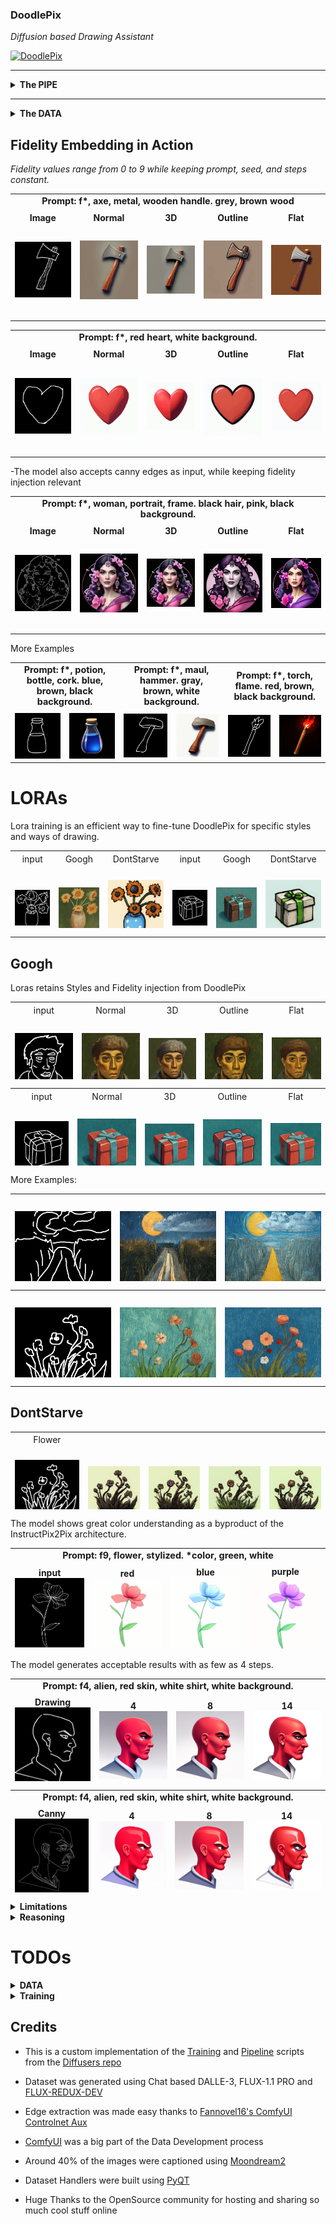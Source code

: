 ### DoodlePix  
*Diffusion based Drawing Assistant*

[![DoodlePix](https://github.com/user-attachments/assets/b6a44dc0-6d01-4285-a5ad-9f6fedf91656)](https://github.com/user-attachments/assets/b6a44dc0-6d01-4285-a5ad-9f6fedf91656)

-------

<details>
  <summary><strong>The PIPE</strong></summary>
  
  - **Base Model:** StableDiffusion 2.1  
  - **Inference:** fits in < 4GB  
  - **Speed:** ~15 steps/second  
  - **Training Requirements:** < 14GB
  - **Pipeline:** InstructPix2Pix (+ custom fidelity input)
</details>

-------

<details>
  <summary><strong>The DATA</strong></summary>

  - **Data Size:** ~4.5k images
  - **Image Generation:** Dalle-3, FLUX-PRO 1.1 and Flux-Redux-DEV 
  - **Edge Extraction:** Canny, Fake Scribble, Scribble Xdog, HED soft edge 
  - **Doodles** were hand-drawn and compose about 10% of the edges

    To have maximum control over the Dataset, a few  apps were built 
</details>


## Fidelity Embedding in Action

*Fidelity values range from 0 to 9 while keeping prompt, seed, and steps constant.*

<table style="width:100%; table-layout: fixed;">
  <tr>
    <td colspan="5" style="text-align:center; font-weight:bold; font-size:0.9rem; padding-bottom:8px;">
      Prompt: f*, axe, metal, wooden handle. grey, brown wood
    </td>
  </tr>
  <tr>
    <td style="text-align:center;">
      <strong>Image</strong><br>
      <img src="assets/axe.png" alt="Axe Image" style="width:150px; height:150px; object-fit:contain;">
    </td>
    <td style="text-align:center;">
      <strong>Normal</strong><br>
      <img src="assets/AxeNormal.gif" alt="Axe Normal" style="width:150px; height:150px; object-fit:contain;">
    </td>
    <td style="text-align:center;">
      <strong>3D</strong><br>
      <img src="assets/Axe3D.gif" alt="Axe 3D" style="width:150px; height:150px; object-fit:contain;">
    </td>
    <td style="text-align:center;">
      <strong>Outline</strong><br>
      <img src="assets/AxeOutline.gif" alt="Axe Outline" style="width:150px; height:150px; object-fit:contain;">
    </td>
    <td style="text-align:center;">
      <strong>Flat</strong><br>
      <img src="assets/AxeFlat.gif" alt="Axe Flat" style="width:150px; height:150px; object-fit:contain;">
    </td>
  </tr>
</table>

<table style="width:100%; table-layout: fixed;">
  <tr>
    <td colspan="5" style="text-align:center; font-weight:bold; font-size:0.9rem; padding-bottom:8px;">
      Prompt: f*, red heart, white background.
    </td>
  </tr>
  <tr>
    <td style="text-align:center;">
      <strong>Image</strong><br>
      <img src="assets/heart.png" alt="Heart Image" style="width:150px; height:150px; object-fit:contain;">
    </td>
    <td style="text-align:center;">
      <strong>Normal</strong><br>
      <img src="assets/Heart.gif" alt="Heart Normal" style="width:150px; height:150px; object-fit:contain;">
    </td>
    <td style="text-align:center;">
      <strong>3D</strong><br>
      <img src="assets/Heart3D.gif" alt="Heart 3D" style="width:150px; height:150px; object-fit:contain;">
    </td>
    <td style="text-align:center;">
      <strong>Outline</strong><br>
      <img src="assets/HeartOutline.gif" alt="Heart Outline" style="width:150px; height:150px; object-fit:contain;">
    </td>
    <td style="text-align:center;">
      <strong>Flat</strong><br>
      <img src="assets/HeartFlat.gif" alt="Heart Flat" style="width:150px; height:150px; object-fit:contain;">
    </td>
  </tr>
</table>

-The model also accepts canny edges as input, while keeping fidelity injection relevant
<table style="width:100%; table-layout: fixed;">
  <tr>
    <td colspan="5" style="text-align:center; font-weight:bold; font-size:0.9rem; padding-bottom:8px;">
      Prompt: f*, woman, portrait, frame. black hair, pink, black background.
    </td>
  </tr>
  <tr>
    <td style="text-align:center;">
      <strong>Image</strong><br>
      <img src="assets/woman.png" alt="Woman Image" style="width:150px; height:150px; object-fit:contain;">
    </td>
    <td style="text-align:center;">
      <strong>Normal</strong><br>
      <img src="assets/WomanNormal.gif" alt="Woman Normal" style="width:150px; height:150px; object-fit:contain;">
    </td>
    <td style="text-align:center;">
      <strong>3D</strong><br>
      <img src="assets/Woman3D.gif" alt="Woman 3D" style="width:150px; height:150px; object-fit:contain;">
    </td>
    <td style="text-align:center;">
      <strong>Outline</strong><br>
      <img src="assets/WomanOutline.gif" alt="Woman Outline" style="width:150px; height:150px; object-fit:contain;">
    </td>
    <td style="text-align:center;">
      <strong>Flat</strong><br>
      <img src="assets/WomanFlat.gif" alt="Woman Flat" style="width:150px; height:150px; object-fit:contain;">
    </td>
  </tr>
</table>

More Examples

<table style="width:100%; table-layout: fixed;">
  <tr>
    <td colspan="2" style="text-align:center; font-weight:bold; font-size:0.9rem; padding-bottom:8px;">
      Prompt: f*, potion, bottle, cork. blue, brown, black background.
    </td>
    <td colspan="2" style="text-align:center; font-weight:bold; font-size:0.9rem; padding-bottom:8px;">
      Prompt: f*, maul, hammer. gray, brown, white background.
    </td>
    <td colspan="2" style="text-align:center; font-weight:bold; font-size:0.9rem; padding-bottom:8px;">
      Prompt: f*, torch, flame. red, brown, black background.
    </td>
  </tr>
  <tr>
    <td style="text-align:center;">
      <img src="assets/potion.png" alt="Potion Image" style="width:100%; max-width:150px; height:auto; object-fit:contain;">
    </td>
    <td style="text-align:center;">
      <img src="assets/PotionSingle.gif" alt="Potion Normal" style="width:100%; max-width:150px; height:auto; object-fit:contain;">
    </td>
    <td style="text-align:center;">
      <img src="assets/maul.png" alt="Maul Image" style="width:100%; max-width:150px; height:auto; object-fit:contain;">
    </td>
    <td style="text-align:center;">
      <img src="assets/maulNormal.gif" alt="Maul Normal" style="width:100%; max-width:150px; height:auto; object-fit:contain;">
    </td>
    <td style="text-align:center;">
      <img src="assets/torch.png" alt="Torch Image" style="width:100%; max-width:150px; height:auto; object-fit:contain;">
    </td>
    <td style="text-align:center;">
      <img src="assets/TorchSingle.gif" alt="Torch Normal" style="width:100%; max-width:150px; height:auto; object-fit:contain;">
    </td>
  </tr>
</table>


# LORAs

Lora training is an efficient way to fine-tune DoodlePix for specific styles and ways of drawing.

<table style="width:100%; height: 124px; table-layout: fixed;">
  <tr>
    <td colspan="6" style="text-align:center; font-weight:italic; font-size:0.9rem; padding-bottom:0px;">
    </td>
  </tr>
  <tr>
    <td style="text-align:center;">
      input<br>
      <img src="assets/Googh/sunflower_DR.png" alt="Input" style="width:140px; height:140px; object-fit:contain;">
    </td>
    <td style="text-align:center;">
      Googh<br>
      <img src="assets/Googh/sunflower_0.png" alt="Googh" style="width:140px; height:140px; object-fit:contain;">
    </td>
    <td style="text-align:center;">
      DontStarve<br>
      <img src="assets/DontStarve/SunFlowers_4.png" alt="DontStarve" style="width:140px; height:140px; object-fit:contain;">
    </td>
    <td style="text-align:center;">
      input<br>
      <img src="assets/Googh/gift_DR.png" alt="Input" style="width:140px; height:140px; object-fit:contain;">
    </td>
    <td style="text-align:center;">
      Googh<br>
      <img src="assets/Googh/gift_3.png" alt="Googh" style="width:140px; height:140px; object-fit:contain;">
    </td>
    <td style="text-align:center;">
      DontStarve<br>
      <img src="assets/DontStarve/gift_20.png" alt="DontStarve" style="width:140px; height:140px; object-fit:contain;">
    </td>
  </tr>
</table>

-----

## Googh

Loras retains Styles and Fidelity injection from DoodlePix 

<table style="width:100%; height: 124px; table-layout: fixed;">
  <tr>
    <td colspan="5" style="text-align:center; font-weight:italic; font-size:0.9rem; padding-bottom:0px;">
    </td>
  </tr>
  <tr>
    <td style="text-align:center;">
      input<br>
      <img src="assets/Googh/man_DR2.png" alt="Input" style="width:150px; height:150px; object-fit:contain;">
    </td>
    <td style="text-align:center;">
      Normal<br>
      <img src="assets/Googh/manNormal.png" alt="Normal" style="width:150px; height:150px; object-fit:contain;">
    </td>
    <td style="text-align:center;">
      3D<br>
      <img src="assets/Googh/man3D.png" alt="3D" style="width:150px; height:150px; object-fit:contain;">
    </td>
    <td style="text-align:center;">
      Outline<br>
      <img src="assets/Googh/manOutline.png" alt="Outline" style="width:150px; height:150px; object-fit:contain;">
    </td>
    <td style="text-align:center;">
      Flat<br>
      <img src="assets/Googh/manFlat.png" alt="Flat" style="width:150px; height:150px; object-fit:contain;">
    </td>
    </tr>
    <tr>
    <td style="text-align:center;">
      Low Fidelity<br>
      <img src="assets/Googh/man_3.png" alt="Flat" style="width:150px; height:150px; object-fit:contain;">
    </td>
    <td style="text-align:center;">
      High Fidelity<br>
      <img src="assets/Googh/manFidelity7.png" alt="Flat" style="width:150px; height:150px; object-fit:contain;">
    </td>
  </tr>
</table>
<table style="width:100%; height: 124px; table-layout: fixed;">
  <tr>
    <td colspan="5" style="text-align:center; font-weight:italic; font-size:0.9rem; padding-bottom:0px;">
    </td>
  </tr>
  <tr>
    <td style="text-align:center;">
      input<br>
      <img src="assets/Googh/gift_DR.png" alt="Input" style="width:150px; height:150px; object-fit:contain;">
    </td>
    <td style="text-align:center;">
      Normal<br>
      <img src="assets/Googh/giftNormal.png" alt="Normal" style="width:150px; height:150px; object-fit:contain;">
    </td>
    <td style="text-align:center;">
      3D<br>
      <img src="assets/Googh/gift3D.png" alt="3D" style="width:150px; height:150px; object-fit:contain;">
    </td>
    <td style="text-align:center;">
      Outline<br>
      <img src="assets/Googh/giftOutline.png" alt="Outline" style="width:150px; height:150px; object-fit:contain;">
    </td>
    <td style="text-align:center;">
      Flat<br>
      <img src="assets/Googh/giftFlat.png" alt="Flat" style="width:150px; height:150px; object-fit:contain;">
    </td>
  </tr>
</table>

More Examples:

<table style="width:100%; height: 140px; table-layout: fixed;">
  <tr>
    <td colspan="3" style="text-align:center; font-weight:italic; font-size:0.9rem; padding-bottom:0px;">
    </td>
  </tr>
  <tr>
    <td style="text-align:center;">
      <img src="assets/Googh/road_DR.png" alt="Input" style="width:200px; height:200px; object-fit:contain;">
    </td>
    <td style="text-align:center;">
      <img src="assets/Googh/road4.png" alt="Normal" style="width:200px; height:200px; object-fit:contain;">
    </td>
    <td style="text-align:center;">
      <img src="assets/Googh/road5.png" alt="3D" style="width:200px; height:200px; object-fit:contain;">
    </td>
  </tr>
  <tr>
    <td style="text-align:center;">
      <img src="assets/Googh/road7.png" alt="Outline" style="width:200px; height:200px; object-fit:contain;">
    </td>
    <td style="text-align:center;">
      <img src="assets/Googh/road6.png" alt="Flat" style="width:200px; height:200px; object-fit:contain;">
    </td>
    <td style="text-align:center;">
      <img src="assets/Googh/road3.png" alt="Flat" style="width:200px; height:200px; object-fit:contain;">
    </td>
  </tr>
</table>

<table style="width:100%; height: 140px; table-layout: fixed;">
  <tr>
    <td colspan="6" style="text-align:center; font-weight:italic; font-size:0.9rem; padding-bottom:0px;">
    </td>
  </tr>
  <tr>
    <td style="text-align:center;">
      <img src="assets/Googh/flower_DR.png" alt="Input" style="width:200px; height:200px; object-fit:contain;">
    </td>
    <td style="text-align:center;">
      <img src="assets/Googh/flower1.png" alt="Normal" style="width:200px; height:200px; object-fit:contain;">
    </td>
    <td style="text-align:center;">
      <img src="assets/Googh/flower2.png" alt="3D" style="width:200px; height:200px; object-fit:contain;">
    </td>
  </tr>
  <tr>
    <td style="text-align:center;">
      <img src="assets/Googh/flower3.png" alt="Outline" style="width:200px; height:200px; object-fit:contain;">
    </td>
    <td style="text-align:center;">
      <img src="assets/Googh/flower4.png" alt="Flat" style="width:200px; height:200px; object-fit:contain;">
    </td>
    <td style="text-align:center;">
      <img src="assets/Googh/flower5.png" alt="Flat" style="width:200px; height:200px; object-fit:contain;">
    </td>
  </tr>
</table>

-----

## DontStarve

<table style="width:100%; height: 124px; table-layout: fixed;">
  <tr>
    <td colspan="5" style="text-align:center; font-weight:italic; font-size:0.9rem; padding-bottom:0px;">
    </td>
  </tr>
  <tr>
    <td style="text-align:center;">
      Flower<br>
      <img src="assets/DontStarve/flower_DR.png" alt="Input" style="width:150px; height:150px; object-fit:contain;">
    </td>
    <td style="text-align:center;">
      <br>
      <img src="assets/DontStarve/flower (1).png" alt="Normal" style="width:150px; height:150px; object-fit:contain;">
    </td>
    <td style="text-align:center;">
      <br>
      <img src="assets/DontStarve/flower (2).png" alt="Normal" style="width:150px; height:150px; object-fit:contain;">
    </td>
    <td style="text-align:center;">
      <br>
      <img src="assets/DontStarve/flower (3).png" alt="Normal" style="width:150px; height:150px; object-fit:contain;">
    </td>
    <td style="text-align:center;">
      <br>
      <img src="assets/DontStarve/flower (4).png" alt="Normal" style="width:150px; height:150px; object-fit:contain;">
    </td>
  </tr>
  <tr>
    <td style="text-align:center;">
      Gift<br>
      <img src="assets/DontStarve/gift_DR.png" alt="Input" style="width:150px; height:150px; object-fit:contain;">
    </td>
    <td style="text-align:center;">
      <br>
      <img src="assets/DontStarve/gift_14.png" alt="Normal" style="width:150px; height:150px; object-fit:contain;">
    </td>
    <td style="text-align:center;">
      <br>
      <img src="assets/DontStarve/gift_15.png" alt="Normal" style="width:150px; height:150px; object-fit:contain;">
    </td>
    <td style="text-align:center;">
      <br>
      <img src="assets/DontStarve/gift_16.png" alt="Normal" style="width:150px; height:150px; object-fit:contain;">
    </td>
    <td style="text-align:center;">
      <br>
      <img src="assets/DontStarve/gift_17.png" alt="Normal" style="width:150px; height:150px; object-fit:contain;">
    </td>
  <tr>
    <td style="text-align:center;">
      Carrot<br>
      <img src="assets/DontStarve/carrot_DR.png" alt="Input" style="width:150px; height:150px; object-fit:contain;">
    </td>
    <td style="text-align:center;">
      <br>
      <img src="assets/DontStarve/carrot_0.png" alt="Normal" style="width:150px; height:150px; object-fit:contain;">
    </td>
    <td style="text-align:center;">
      <br>
      <img src="assets/DontStarve/carrot_1.png" alt="Normal" style="width:150px; height:150px; object-fit:contain;">
    </td>
    <td style="text-align:center;">
      <br>
      <img src="assets/DontStarve/carrot_4.png" alt="Normal" style="width:150px; height:150px; object-fit:contain;">
    </td>
    <td style="text-align:center;">
      <br>
      <img src="assets/DontStarve/carrot_6.png" alt="Normal" style="width:150px; height:150px; object-fit:contain;">
    </td>
  </tr>
  <tr>
    <td style="text-align:center;">
      Rope<br>
      <img src="assets/DontStarve/rope_DR.png" alt="Input" style="width:150px; height:150px; object-fit:contain;">
    </td>
    <td style="text-align:center;">
      <br>
      <img src="assets/DontStarve/rope_0.png" alt="Normal" style="width:150px; height:150px; object-fit:contain;">
    </td>
    <td style="text-align:center;">
      <br>
      <img src="assets/DontStarve/rope_3.png" alt="Normal" style="width:150px; height:150px; object-fit:contain;">
    </td>
    <td style="text-align:center;">
      <br>
      <img src="assets/DontStarve/rope_4.png" alt="Normal" style="width:150px; height:150px; object-fit:contain;">
    </td>
    <td style="text-align:center;">
      <br>
      <img src="assets/DontStarve/rope_5.png" alt="Normal" style="width:150px; height:150px; object-fit:contain;">
    </td>
  </tr>
  <tr>
    <td style="text-align:center;">
      Potato<br>
      <img src="assets/DontStarve/potato_DR.png" alt="Input" style="width:150px; height:150px; object-fit:contain;">
    </td>
    <td style="text-align:center;">
      <br>
      <img src="assets/DontStarve/potato_0.png" alt="Normal" style="width:150px; height:150px; object-fit:contain;">
    </td>
    <td style="text-align:center;">
      <br>
      <img src="assets/DontStarve/potato_1.png" alt="Normal" style="width:150px; height:150px; object-fit:contain;">
    </td>
    <td style="text-align:center;">
      <br>
      <img src="assets/DontStarve/potato_5.png" alt="Normal" style="width:150px; height:150px; object-fit:contain;">
    </td>
    <td style="text-align:center;">
      <br>
      <img src="assets/DontStarve/potato_6.png" alt="Normal" style="width:150px; height:150px; object-fit:contain;">
    </td>
  </tr>
  <tr>
    <td style="text-align:center;">
      Heart<br>
      <img src="assets/heart.png" alt="Input" style="width:150px; height:150px; object-fit:contain;">
    </td>
    <td style="text-align:center;">
      <br>
      <img src="assets/DontStarve/heart_1.png" alt="Normal" style="width:150px; height:150px; object-fit:contain;">
    </td>
    <td style="text-align:center;">
      <br>
      <img src="assets/DontStarve/heart_0.png" alt="Normal" style="width:150px; height:150px; object-fit:contain;">
    </td>
    <td style="text-align:center;">
      <br>
      <img src="assets/DontStarve/heart_2.png" alt="Normal" style="width:150px; height:150px; object-fit:contain;">
    </td>
    <td style="text-align:center;">
      <br>
      <img src="assets/DontStarve/heart_4.png" alt="Normal" style="width:150px; height:150px; object-fit:contain;">
    </td>
  </tr>
  <tr>
    <td style="text-align:center;">
      Axe<br>
      <img src="assets/axe.png" alt="Input" style="width:150px; height:150px; object-fit:contain;">
    </td>
    <td style="text-align:center;">
      <br>
      <img src="assets/DontStarve/axe_0.png" alt="Normal" style="width:150px; height:150px; object-fit:contain;">
    </td>
    <td style="text-align:center;">
      <br>
      <img src="assets/DontStarve/axe_2.png" alt="Normal" style="width:150px; height:150px; object-fit:contain;">
    </td>
    <td style="text-align:center;">
      <br>
      <img src="assets/DontStarve/axe_3.png" alt="Normal" style="width:150px; height:150px; object-fit:contain;">
    </td>
    <td style="text-align:center;">
      <br>
      <img src="assets/DontStarve/axe_5.png" alt="Normal" style="width:150px; height:150px; object-fit:contain;">
    </td>
  </tr>
  <tr>
    <td style="text-align:center;">
      Potion<br>
      <img src="assets/potion.png" alt="Input" style="width:150px; height:150px; object-fit:contain;">
    </td>
    <td style="text-align:center;">
      <br>
      <img src="assets/DontStarve/potion_0.png" alt="Normal" style="width:150px; height:150px; object-fit:contain;">
    </td>
    <td style="text-align:center;">
      <br>
      <img src="assets/DontStarve/potion_5.png" alt="Normal" style="width:150px; height:150px; object-fit:contain;">
    </td>
    <td style="text-align:center;">
      <br>
      <img src="assets/DontStarve/potion_8.png" alt="Normal" style="width:150px; height:150px; object-fit:contain;">
    </td>
    <td style="text-align:center;">
      <br>
      <img src="assets/DontStarve/potion_10.png" alt="Normal" style="width:150px; height:150px; object-fit:contain;">
    </td>
  </tr>
  <tr>
    <td style="text-align:center;">
      Torch<br>
      <img src="assets/torch.png" alt="Input" style="width:150px; height:150px; object-fit:contain;">
    </td>
    <td style="text-align:center;">
      <br>
      <img src="assets/DontStarve/torch_0.png" alt="Normal" style="width:150px; height:150px; object-fit:contain;">
    </td>
    <td style="text-align:center;">
      <br>
      <img src="assets/DontStarve/torch_1.png" alt="Normal" style="width:150px; height:150px; object-fit:contain;">
    </td>
    <td style="text-align:center;">
      <br>
      <img src="assets/DontStarve/torch_2.png" alt="Normal" style="width:150px; height:150px; object-fit:contain;">
    </td>
    <td style="text-align:center;">
      <br>
      <img src="assets/DontStarve/torch_3.png" alt="Normal" style="width:150px; height:150px; object-fit:contain;">
    </td>
  </tr>
</table>



The model shows great color understanding as a byproduct of the InstructPix2Pix architecture.

<table style="width:100%; height: 164px; table-layout: fixed;">
  <tr>
    <td colspan="8" style="text-align:center; font-weight:bold; font-size:0.9rem; padding-bottom:8px;">
      Prompt: f9, flower, stylized. *color, green, white
    </td>
  </tr>
  <tr>
    <td style="text-align:center;">
      <strong>input</strong><br>
      <img src="assets/flowerInput.png" alt="Flower Input" style="width:150px; height:150px object-fit:contain;">
    </td>
    <td style="text-align:center;">
      <strong>red</strong><br>
      <img src="assets/flower2.png" alt="Flower red" style="width:150px; height:150px object-fit:contain;">
    </td>
    <td style="text-align:center;">
      <strong>blue</strong><br>
      <img src="assets/flower3.png" alt="Flower light blue" style="width:150px; height:150px object-fit:contain;">
    </td>
    <td style="text-align:center;">
      <strong>purple</strong><br>
      <img src="assets/flower4.png" alt="Flower purple" style="width:150px; height:150px object-fit:contain;">
    </td>
  </tr>
  <tr>
    <td style="text-align:center;">
      <strong>green</strong><br>
      <img src="assets/flower1.png" alt="Flower green" style="width:150px; height:150px object-fit:contain;">
    </td>
    <td style="text-align:center;">
      <strong>cyan</strong><br>
      <img src="assets/flower6.png" alt="Flower cyan" style="width:150px; height:150px object-fit:contain;">
    </td>
    <td style="text-align:center;">
      <strong>yellow</strong><br>
      <img src="assets/flower7.png" alt="Flower light green" style="width:150px; height:150px object-fit:contain;">
    </td>
    <td style="text-align:center;">
      <strong>orange</strong><br>
      <img src="assets/flower8.png" alt="Flower orange" style="width:150px; height:150px object-fit:contain;">
    </td>
  </tr>
</table>

The model generates acceptable results with as few as 4 steps.

<table style="width:100%; height: 164px; table-layout: fixed;">
  <tr>
    <td colspan="8" style="text-align:center; font-weight:bold; font-size:0.9rem; padding-bottom:8px;">
      Prompt: f4, alien, red skin, white shirt, white background.
    </td>
  </tr>
  <tr>
    <td style="text-align:center;">
      <strong>Drawing</strong><br>
      <img src="assets/alien/alienDrawing.png" alt="Alien Drawing" style="width:150px; height:150px; height:auto; object-fit:contain;">
    </td>
    <td style="text-align:center;">
      <strong>4 </strong><br>
      <img src="assets/alien/AlienD_4steps.png" alt="Alien 4" style="width:150px; height:150px; height:auto; object-fit:contain;">
    </td>
    <td style="text-align:center;">
      <strong>8 </strong><br>
      <img src="assets/alien/AlienD_8steps.png" alt="Alien 8" style="width:150px; height:150px; height:auto; object-fit:contain;">
    </td>
    <td style="text-align:center;">
      <strong>14</strong><br>
      <img src="assets/alien/AlienD_14steps.png" alt="Alien 14" style="width:150px; height:150px; height:auto; object-fit:contain;">
    </td>
  </tr>
  <tr>
    <td style="text-align:center;">
      <strong>20</strong><br>
      <img src="assets/alien/AlienD_20steps.png" alt="Alien 20" style="width:150px; height:150px; height:auto; object-fit:contain;">
    </td>
    <td style="text-align:center;">
      <strong>32</strong><br>
      <img src="assets/alien/AlienD_32steps.png" alt="Alien 32" style="width:150px; height:150px; height:auto; object-fit:contain;">
    </td>
    <td style="text-align:center;">
      <strong>44</strong><br>
      <img src="assets/alien/AlienD_44steps.png" alt="Alien 44" style="width:150px; height:150px; height:auto; object-fit:contain;">
    </td>
    <td style="text-align:center;">
      <strong>60</strong><br>
      <img src="assets/alien/AlienD_60steps.png" alt="Alien 60" style="width:150px; height:150px; height:auto; object-fit:contain;">
    </td>
  </tr>
</table>

<table style="width:100%; height: 164px; table-layout: fixed;">
  <tr>
    <td colspan="8" style="text-align:center; font-weight:bold; font-size:0.9rem; padding-bottom:8px;">
      Prompt: f4, alien, red skin, white shirt, white background.
    </td>
  </tr>
  <tr>
    <td style="text-align:center;">
      <strong>Canny</strong><br>
      <img src="assets/alien/alienCanny.png" alt="Alien Canny" style="width:150px; height:150px; height:auto; object-fit:contain;">
    </td>
    <td style="text-align:center;">
      <strong>4 </strong><br>
      <img src="assets/alien/AlienC_4steps.png" alt="Alien Canny 4" style="width:150px; height:150px; height:auto; object-fit:contain;">
    </td>
    <td style="text-align:center;">
      <strong>8 </strong><br>
      <img src="assets/alien/AlienC_8steps.png" alt="Alien Canny 8" style="width:150px; height:150px; height:auto; object-fit:contain;">
    </td>
    <td style="text-align:center;">
      <strong>14</strong><br>
      <img src="assets/alien/AlienC_14steps.png" alt="Alien Canny 14" style="width:150px; height:150px; height:auto; object-fit:contain;">
    </td>
  </tr>
  <tr>
    <td style="text-align:center;">
      <strong>20</strong><br>
      <img src="assets/alien/AlienC_20steps.png" alt="Alien Canny 20" style="width:150px; height:150px; height:auto; object-fit:contain;">
    </td>
    <td style="text-align:center;">
      <strong>32</strong><br>
      <img src="assets/alien/AlienC_32steps.png" alt="Alien Canny 32" style="width:150px; height:150px; height:auto; object-fit:contain;">
    </td>
    <td style="text-align:center;">
      <strong>44</strong><br>
      <img src="assets/alien/AlienC_44steps.png" alt="Alien Canny 44" style="width:150px; height:150px; height:auto; object-fit:contain;">
    </td>
    <td style="text-align:center;">
      <strong>60</strong><br>
      <img src="assets/alien/AlienC_60steps.png" alt="Alien Canny 60" style="width:150px; height:150px; height:auto; object-fit:contain;">
    </td>
  </tr>
</table>

<details>
  <summary><strong>Limitations</strong></summary>
  
  - The **Model** was trained mainly on objects, items. Things rather than Characters.
  - Swords and Blades are a work in progress (lack of Doodle inputs).
  - Flat style wasn't properly learned due to lack of data.
  - Fidelity 0 (f0) is actually high fidelity due to lack of data.
  - It inherits most of the limitations of the StableDiffusion 2.1 model.
  - Training was done at minimum batch size and resolution cause of GPU limitations.
    
</details>

<details>
  <summary><strong>Reasoning</strong></summary>
  
  <p>
    The objective is to train a model able to take drawings as inputs.
  </p>
  
  <p>
    While most models and controlnets were trained using canny or similar line extractors as inputs (which focus on the most prominent lines in an image),
  drawings are made with intention. A few squiggly lines placed in the right place can sometimes deliver a much better idea of what's being represented in the image:
  </p>
  
  <table style="width: 60%; table-layout: fixed;">
    <tr>
      <td style="text-align: center;">
        <strong>Drawing</strong><br>
        <img src="assets/alien/alienDrawing.png" alt="Drawing" style="width: 60%; max-width: 240px; height: auto; object-fit: contain;">
      </td>
      <td style="text-align: center;">
        <strong>Canny</strong><br>
        <img src="assets/alien/alienCanny.png" alt="Canny" style="width: 60%; max-width: 240px; height: auto; object-fit: contain;">
      </td>
    </tr>
  </table>
  
  <p>
    To address this, I train a *Fidelity embedding* that injects an explicit fidelity signal into the Unet, allowing it to modulate its denoising behavior accordingly.
  </p>
  
  <p>
    The FidelityMLP (ranging from 0 to 9; f0–f9) lets users decide how much the model should "correct" their drawing. 
 </p> 
 <p> 
  Although the InstructPix2Pix pipeline supports an ImageGuidance factor to control adherence to the input image, it tends to follow the drawing too strictly at higher values while losing compositional nuances at lower values.
 </p> 
  
  
</details>


# TODOs

<details>
  <summary><strong>DATA</strong></summary>
  
- [ ] Increase amount of hand-drawn line inputs
- [ ] Smaller-Bigger subject variations
- [ ] Background Variations
- [ ] Increase Flat style references
- [ ] Improve color matches in prompts
- [ ] Clean up

</details>

<details>
  <summary><strong>Training</strong></summary>
  
- [ ] Train full-precision with bigger batch size.
- [ ] Implement "Details" injection.
- [ ] Release V1.
- [ ] Release DoodleCharacters (DoodlePix but for characters)
- [ ] Release Lora Training code
- [ ] Test Bigger Models
      
</details>

## Credits

 - This is a custom implementation of the [Training](https://github.com/huggingface/diffusers/blob/main/examples/instruct_pix2pix/train_instruct_pix2pix.py) and [Pipeline](https://github.com/huggingface/diffusers/blob/main/src/diffusers/pipelines/stable_diffusion/pipeline_stable_diffusion_instruct_pix2pix.py) scripts from the [Diffusers repo](https://github.com/huggingface/diffusers)
  
 - Dataset was generated using Chat based DALLE-3, FLUX-1.1 PRO and [FLUX-REDUX-DEV](https://huggingface.co/black-forest-labs/FLUX.1-Redux-dev)
   
 - Edge extraction was made easy thanks to [Fannovel16's ComfyUI Controlnet Aux](https://github.com/Fannovel16/comfyui_controlnet_aux)

 - [ComfyUI](https://www.comfy.org/) was a big part of the Data Development process
 - Around 40% of the images were captioned using [Moondream2](https://huggingface.co/vikhyatk/moondream2)
 - Dataset Handlers were built using [PyQT](https://doc.qt.io/qtforpython-6/index.html)
 - Huge Thanks to the OpenSource community for hosting and sharing so much cool stuff online
